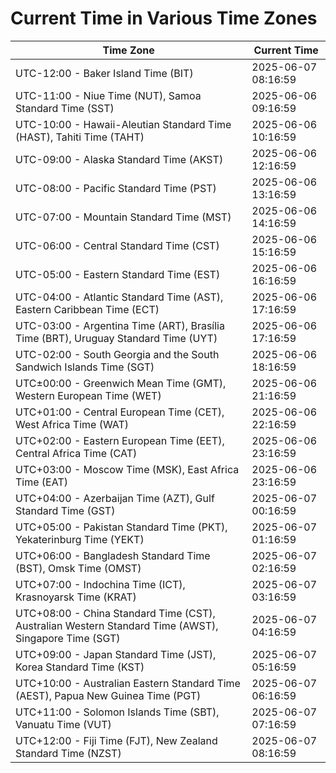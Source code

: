 # Current Time in Various Time Zones

| Time Zone | Current Time |
|-----------|--------------|
| UTC-12:00 - Baker Island Time (BIT) | 2025-06-07 08:16:59 |
| UTC-11:00 - Niue Time (NUT), Samoa Standard Time (SST) | 2025-06-06 09:16:59 |
| UTC-10:00 - Hawaii-Aleutian Standard Time (HAST), Tahiti Time (TAHT) | 2025-06-06 10:16:59 |
| UTC-09:00 - Alaska Standard Time (AKST) | 2025-06-06 12:16:59 |
| UTC-08:00 - Pacific Standard Time (PST) | 2025-06-06 13:16:59 |
| UTC-07:00 - Mountain Standard Time (MST) | 2025-06-06 14:16:59 |
| UTC-06:00 - Central Standard Time (CST) | 2025-06-06 15:16:59 |
| UTC-05:00 - Eastern Standard Time (EST) | 2025-06-06 16:16:59 |
| UTC-04:00 - Atlantic Standard Time (AST), Eastern Caribbean Time (ECT) | 2025-06-06 17:16:59 |
| UTC-03:00 - Argentina Time (ART), Brasília Time (BRT), Uruguay Standard Time (UYT) | 2025-06-06 17:16:59 |
| UTC-02:00 - South Georgia and the South Sandwich Islands Time (SGT) | 2025-06-06 18:16:59 |
| UTC±00:00 - Greenwich Mean Time (GMT), Western European Time (WET) | 2025-06-06 21:16:59 |
| UTC+01:00 - Central European Time (CET), West Africa Time (WAT) | 2025-06-06 22:16:59 |
| UTC+02:00 - Eastern European Time (EET), Central Africa Time (CAT) | 2025-06-06 23:16:59 |
| UTC+03:00 - Moscow Time (MSK), East Africa Time (EAT) | 2025-06-06 23:16:59 |
| UTC+04:00 - Azerbaijan Time (AZT), Gulf Standard Time (GST) | 2025-06-07 00:16:59 |
| UTC+05:00 - Pakistan Standard Time (PKT), Yekaterinburg Time (YEKT) | 2025-06-07 01:16:59 |
| UTC+06:00 - Bangladesh Standard Time (BST), Omsk Time (OMST) | 2025-06-07 02:16:59 |
| UTC+07:00 - Indochina Time (ICT), Krasnoyarsk Time (KRAT) | 2025-06-07 03:16:59 |
| UTC+08:00 - China Standard Time (CST), Australian Western Standard Time (AWST), Singapore Time (SGT) | 2025-06-07 04:16:59 |
| UTC+09:00 - Japan Standard Time (JST), Korea Standard Time (KST) | 2025-06-07 05:16:59 |
| UTC+10:00 - Australian Eastern Standard Time (AEST), Papua New Guinea Time (PGT) | 2025-06-07 06:16:59 |
| UTC+11:00 - Solomon Islands Time (SBT), Vanuatu Time (VUT) | 2025-06-07 07:16:59 |
| UTC+12:00 - Fiji Time (FJT), New Zealand Standard Time (NZST) | 2025-06-07 08:16:59 |
